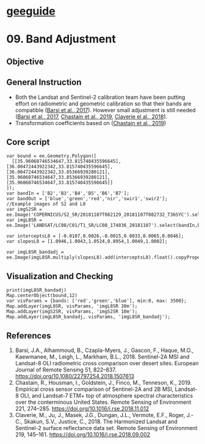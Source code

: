 # [geeguide](/README.md)
# 09. Band Adjustment

## Objective

## General Instruction
- Both the Landsat and Sentinel-2 calibration team have been putting effort on radiometric and geometric calibration so that their bands
are compatible ([Barsi et al., 2017](https://doi.org/10.1080/22797254.2018.1507613)). However small adjustment is still needed ([Barsi et al., 2017](https://doi.org/10.1080/22797254.2018.1507613), [Chastain et al., 2019](https://doi.org/10.1016/j.rse.2018.11.012), [Claverie el al., 2018](https://doi.org/10.1016/j.rse.2018.09.002)).
- Transformation coefficients based on ([Chastain et al., 2019](https://doi.org/10.1016/j.rse.2018.11.012))

## Core script
```
var bound = ee.Geometry.Polygon([
  [[35.96060746534647,33.815740435596645], [36.00472443922342,33.815740435596645], [36.00472443922342,33.85366939280121], [35.96060746534647,33.85366939280121], [35.96060746534647,33.815740435596645]]
]);
var bandIn = ['B2','B3','B4','B5','B6','B7'];
var bandOut = ['blue','green','red','nir','swir1','swir2'];
//Example images of S2 and L8
var imgS2SR = ee.Image('COPERNICUS/S2_SR/20181107T082129_20181107T082732_T36SYC').select(bandIn,bandOut).clip(bound);
var imgL8SR = ee.Image('LANDSAT/LC08/C01/T1_SR/LC08_174036_20181107').select(bandIn,bandOut).clip(bound);

var interceptsL8 = [-0.0107,0.0026,-0.0015,0.0033,0.0065,0.0046];
var slopesL8 = [1.0946,1.0043,1.0524,0.8954,1.0049,1.0002];

var imgL8SR_bandadj = ee.Image(imgL8SR.multiply(slopesL8).add(interceptsL8).float().copyProperties(imgL8SR)).set('system:time_start',imgL8SR.get('system:time_start'))
```

## Visualization and Checking
```
print(imgL8SR_bandadj)
Map.centerObject(bound,12)
var visParams = {bands: ['red','green','blue'], min:0, max: 3500};
Map.addLayer(imgL8SR, visParams, 'imgL8SR 30m');
Map.addLayer(imgS2SR, visParams, 'imgS2SR 10m');
Map.addLayer(imgL8SR_bandadj, visParams, 'imgL8SR_bandadj'); 
```

## References
1. Barsi, J.A., Alhammoud, B., Czapla-Myers, J., Gascon, F., Haque, M.O., Kaewmanee, M., Leigh, L., Markham, B.L., 2018. Sentinel-2A MSI and Landsat-8 OLI radiometric cross comparison over desert sites. European Journal of Remote Sensing 51, 822–837. https://doi.org/10.1080/22797254.2018.1507613
2. Chastain, R., Housman, I., Goldstein, J., Finco, M., Tenneson, K., 2019. Empirical cross sensor comparison of Sentinel-2A and 2B MSI, Landsat-8 OLI, and Landsat-7 ETM+ top of atmosphere spectral characteristics over the conterminous United States. Remote Sensing of Environment 221, 274–285. https://doi.org/10.1016/j.rse.2018.11.012
3. Claverie, M., Ju, J., Masek, J.G., Dungan, J.L., Vermote, E.F., Roger, J.-C., Skakun, S.V., Justice, C., 2018. The Harmonized Landsat and Sentinel-2 surface reflectance data set. Remote Sensing of Environment 219, 145–161. https://doi.org/10.1016/j.rse.2018.09.002

